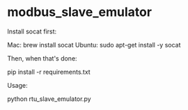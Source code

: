 # modbus_slave_emulator

Install socat first:

Mac: brew install socat
Ubuntu:  sudo apt-get install -y socat

Then, when that's done:

pip install -r requirements.txt

Usage:


python rtu_slave_emulator.py


